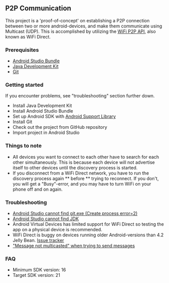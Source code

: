 ## P2P Communication
This project is a 'proof-of-concept' on establishing a P2P connection between two or more android-devices, and make them communicate using Multicast (UDP). This is accomplished by utilizing the [WiFi P2P API](http://developer.android.com/guide/topics/connectivity/wifip2p.html), also known as WiFi Direct.

### Prerequisites
 - [Android Studio Bundle](http://developer.android.com/sdk/index.html#)
 - [Java Development Kit](http://www.oracle.com/technetwork/java/javase/downloads/index.html)
 - [Git](http://git-scm.com/downloads)

### Getting started
If you encounter problems, see "troubleshooting" section further down.
- Install Java Development Kit
- Install Android Studio Bundle
- Set up Android SDK with [Android Support Library](https://developer.android.com/tools/support-library/setup.html)
- Install Git
- Check out the project from GitHub repository
- Import project in Android Studio

### Things to note
- All devices you want to connect to each other have to search for each other simultaneously. This is because each device will not advertise itself to other devices until the discovery process is started.
- If you disconnect from a WiFi Direct network, you have to run the discovery process again ** before ** trying to reconnect. If you don't, you will get a "Busy"-error, and you may have to turn WiFi on your phone off and on again.

### Troubleshooting
- [Android Studio cannot find git.exe (Create process error=2)](https://github.com/bouvet-bergen/p2pcommunication/wiki/Set-git-executable-path)
- [Android Studio cannot find JDK](https://github.com/bouvet-bergen/p2pcommunication/wiki/Set-JAVA_HOME-environment-variable)
- Android Virtual Devices has limited support for WiFi Direct so testing the app on a physical device is recommended.
- WiFi Direct is buggy on devices running older Android-versions than 4.2 Jelly Bean. [Issue tracker](https://code.google.com/p/android/issues/detail?id=43004)
- ["Message not multicasted" when trying to send messages](https://github.com/bouvet-bergen/p2pcommunication/wiki/Message-not-multicasted)

### FAQ
- Minimum SDK version: 16
- Target SDK version: 21



